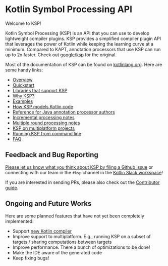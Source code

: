 # Kotlin Symbol Processing API

Welcome to KSP!

Kotlin Symbol Processing (KSP) is an API that you can use to develop
lightweight compiler plugins. KSP provides a simplified compiler plugin
API that leverages the power of Kotlin while keeping the learning curve at
a minimum. Compared to KAPT, annotation processors that use KSP can run up to 2x faster.
Check out [google/ksp](https://github.com/google/ksp) for the original.

Most of the documentation of KSP can be found on [kotlinlang.org](https://kotlinlang.org/docs/ksp-overview.html). Here are some handy links:

* [Overview](https://kotlinlang.org/docs/ksp-overview.html)
* [Quickstart](https://kotlinlang.org/docs/ksp-quickstart.html)
* [Libraries that support KSP](https://kotlinlang.org/docs/ksp-overview.html#supported-libraries)
* [Why KSP?](https://kotlinlang.org/docs/ksp-why-ksp.html)
* [Examples](https://kotlinlang.org/docs/ksp-examples.html)
* [How KSP models Kotlin code](https://kotlinlang.org/docs/ksp-additional-details.html)
* [Reference for Java annotation processor authors](https://kotlinlang.org/docs/ksp-reference.html)
* [Incremental processing notes](https://kotlinlang.org/docs/ksp-incremental.html)
* [Multiple round processing notes](https://kotlinlang.org/docs/ksp-multi-round.html)
* [KSP on multiplatform projects](https://kotlinlang.org/docs/ksp-multiplatform.html)
* [Running KSP from command line](https://kotlinlang.org/docs/ksp-command-line.html)
* [FAQ](https://kotlinlang.org/docs/ksp-faq.html)

## Feedback and Bug Reporting

[Please let us know what you think about KSP by filing a Github issue](https://github.com/google/ksp/issues)
or connecting with our team in the `#ksp` channel in the
[Kotlin Slack workspace](https://kotlinlang.slack.com/)!

If you are interested in sending PRs, please also check out the [Contributor guide](CONTRIBUTING.md).

## Ongoing and Future Works

Here are some planned features that have not yet been completely implemented:
* Support [new Kotlin compiler](https://kotlinlang.org/docs/roadmap.html)
* Improve support to multiplatform. E.g., running KSP on a subset of targets / sharing computations between targets
* Improve performance. There a bunch of optimizations to be done!
* Make the IDE aware of the generated code
* Keep fixing bugs!
